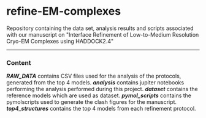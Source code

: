 # refine-EM-complexes
Repository containing the data set, analysis results and scripts associated with our manuscript on "Interface Refinement of Low-to-Medium Resolution Cryo-EM Complexes using HADDOCK2.4"

***

### Content
***RAW_DATA*** contains CSV files used for the analysis of the protocols, generated from the top 4 models.
***analysis*** contains jupiter notebooks performing the analysis performed during this project.
***dataset*** contains the reference models which are used as dataset.
***pymol_scripts*** contains the pymolscripts used to generate the clash figures for the manuscript.
***top4_structures*** contains the top 4 models from each refinement protocol.
